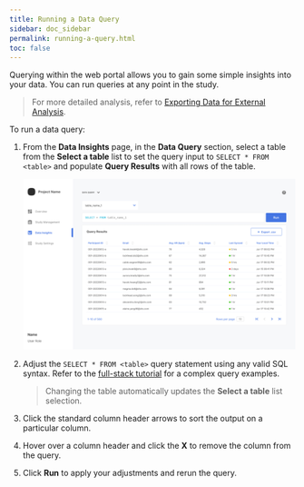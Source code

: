 ```yaml
---
title: Running a Data Query
sidebar: doc_sidebar
permalink: running-a-query.html
toc: false
---
```


Querying within the web portal allows you to gain some simple insights into your data. You can run queries at any point in the study.

> For more detailed analysis, refer to [Exporting Data for External Analysis](exporting-data.md).

To run a data query:

1. From the **Data Insights** page, in the **Data Query** section, select a table from the **Select a table** list to set the query input to `SELECT * FROM <table>` and populate **Query Results** with all rows of the table.

   ![running-a-query](../../images/running-a-query.png)

2. Adjust the `SELECT * FROM <table>` query statement using any valid SQL syntax. Refer to the [full-stack tutorial](../get-started/tutorial.md#analyze-the-results) for a complex query examples.
   > Changing the table automatically updates the **Select a table** list selection.

3. Click the standard column header arrows to sort the output on a particular column.

4. Hover over a column header and click the **X** to remove the column from the query.

5. Click **Run** to apply your adjustments and rerun the query.